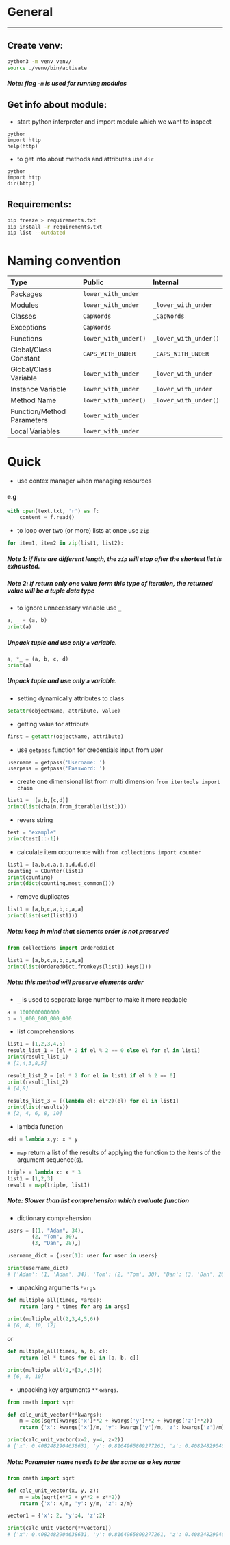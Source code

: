 # General
---
## Create venv:
```bash
python3 -m venv venv/
source ./venv/bin/activate
```
##### Note: flag `-m` is used for running modules

## Get info about module:
- start python interpreter and import module which we want to inspect 
```code
python
import http
help(http)
```
- to get info about methods and attributes use `dir`
```code
python
import http
dir(http)
```

## Requirements:
```bash
pip freeze > requirements.txt
pip install -r requirements.txt
pip list --outdated
```

# Naming convention
| **Type**    |  **Public** |  **Internal** |
|:--------------|:-----------|:-----------|
| Packages | `lower_with_under` ||
| Modules | `lower_with_under` |`_lower_with_under`|
| Classes | `CapWords` |`_CapWords`|
| Exceptions | `CapWords` ||
| Functions | `lower_with_under()` |`_lower_with_under()`|
| Global/Class Constant | `CAPS_WITH_UNDER` |`_CAPS_WITH_UNDER`|
| Global/Class Variable | `lower_with_under` |`_lower_with_under`|
| Instance Variable | `lower_with_under` |`_lower_with_under`|
| Method Name | `lower_with_under()` | `_lower_with_under()`|
| Function/Method Parameters | `lower_with_under` ||
| Local Variables | `lower_with_under` ||

# Quick
- use contex manager when managing resources
#### e.g
```python
with open(text.txt, 'r') as f:
	content = f.read()
```
- to loop over two (or more) lists at once  use `zip`
```python
for item1, item2 in zip(list1, list2):
```
##### Note 1: if lists are different length, the `zip` will stop after the shortest list is exhausted.
##### Note 2: if return only one value form this type of iteration, the returned value will be a tuple data type
- to ignore unnecessary variable use `_`
```python
a, _ = (a, b)
print(a)
```
##### Unpack tuple and use only `a` variable.
```python
a, *_ = (a, b, c, d)
print(a)
```
##### Unpack tuple and use only `a` variable.
- setting dynamically attributes to class
```python
setattr(objectName, attribute, value)
```
- getting value for attribute 
```python
first = getattr(objectName, attribute)
```
- use `getpass` function  for credentials input from user 
```python
username = getpass('Username: ')
userpass = getpass('Password: ')
```
- create one dimensional list from multi dimension `from itertools import chain`
```python
list1 =  [a,b,[c,d]]
print(list(chain.from_iterable(list1)))
```
- revers string
```python
test = "example"
print(test[::-1])
```
- calculate item occurrence with `from collections import counter`
```python
list1 = [a,b,c,a,b,b,d,d,d,d]
counting = COunter(list1)
print(counting)
print(dict(counting.most_common()))
```
- remove duplicates
```python 
list1 = [a,b,c,a,b,c,a,a]
print(list(set(list1)))
```
##### Note: keep in mind that elements order is not preserved
```python
from collections import OrderedDict

list1 = [a,b,c,a,b,c,a,a]
print(list(OrderedDict.fromkeys(list1).keys()))
```
##### Note: this method will preserve elements order
- `_` is used to separate large number to make it more readable 
```python
a = 1000000000000
b = 1_000_000_000_000
```
- list comprehensions 
```python
list1 = [1,2,3,4,5]
result_list_1 = [el * 2 if el % 2 == 0 else el for el in list1]
print(result_list_1)
# [1,4,3,8,5]

result_list_2 = [el * 2 for el in list1 if el % 2 == 0]
print(result_list_2)
# [4,8]

results_list_3 = [(lambda el: el*2)(el) for el in list1]
print(list(results))
# [2, 4, 6, 8, 10]
```
- lambda function
```python
add = lambda x,y: x * y
```
- `map` return a list of the results of applying the function to the items of the argument sequence(s). 
```python
triple = lambda x: x * 3
list1 = [1,2,3]
result = map(triple, list1) 
```
##### Note: Slower than list comprehension which evaluate function
- dictionary comprehension 
```python
users = [(1, "Adam", 34),
		(2, "Tom", 30),
		(3, "Dan", 28),]

username_dict = {user[1]: user for user in users} 

print(username_dict)
# {'Adam': (1, 'Adam', 34), 'Tom': (2, 'Tom', 30), 'Dan': (3, 'Dan', 28)}
```
- unpacking arguments `*args`
```python
def multiple_all(times, *args):
	return [arg * times for arg in args]
	
print(multiple_all(2,3,4,5,6))
# [6, 8, 10, 12]
```
or
```python
def multiple_all(times, a, b, c):
	return [el * times for el in [a, b, c]]

print(multiple_all(2,*[3,4,5]))
# [6, 8, 10]
```
- unpacking key arguments `**kwargs`. 
```python 
from cmath import sqrt

def calc_unit_vector(**kwargs):
	m = abs(sqrt(kwargs['x']**2 + kwargs['y']**2 + kwargs['z']**2))
	return {'x': kwargs['x']/m, 'y': kwargs['y']/m, 'z': kwargs['z']/m}

print(calc_unit_vector(x=2, y=4, z=2))
# {'x': 0.4082482904638631, 'y': 0.8164965809277261, 'z': 0.4082482904638631}
```
##### Note: **Parameter name** needs to be the same as a **key name** 
```python 
from cmath import sqrt

def calc_unit_vector(x, y, z):
	m = abs(sqrt(x**2 + y**2 + z**2))
	return {'x': x/m, 'y': y/m, 'z': z/m}

vector1 = {'x': 2, 'y':4, 'z':2}

print(calc_unit_vector(**vector1))
# {'x': 0.4082482904638631, 'y': 0.8164965809277261, 'z': 0.4082482904638631}
```